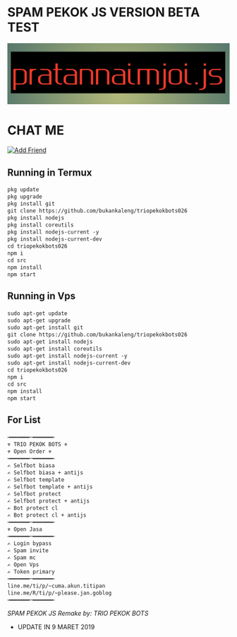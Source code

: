 # SPAM PEKOK JS VERSION BETA TEST
[![TrioPekokBots](/IMG_20190912_015236.jpg)]( )

# CHAT ME
<a href="https://line.me/R/ti/p/~cuma.akun.titipan"><img height="36" border="0" alt="Add Friend" src="https://scdn.line-apps.com/n/line_add_friends/btn/en.png"></a>

## Running in Termux
```
pkg update
pkg upgrade
pkg install git
git clone https://github.com/bukankaleng/triopekokbots026
pkg install nodejs
pkg install coreutils
pkg install nodejs-current -y
pkg install nodejs-current-dev
cd triopekokbots026
npm i
cd src
npm install
npm start

```
## Running in Vps
```
sudo apt-get update
sudo apt-get upgrade
sudo apt-get install git
git clone https://github.com/bukankaleng/triopekokbots026
sudo apt-get install nodejs
sudo apt-get install coreutils
sudo apt-get install nodejs-current -y
sudo apt-get install nodejs-current-dev
cd triopekokbots026
npm i
cd src
npm install
npm start

```
## For List
```
╼━━━━━━─━━━━━━╾
⚜ TRIO PEKOK BOTS ⚜
⚜ Open Order ⚜
╼━━━━━━─━━━━━━╾
✍ Selfbot biasa
✍ Selfbot biasa + antijs
✍ Selfbot template
✍ Selfbot template + antijs
✍ Selfbot protect
✍ Selfbot protect + antijs
✍ Bot protect cl
✍ Bot protect cl + antijs
╼━━━━━━─━━━━━━╾
⚜ Open Jasa
╼━━━━━━─━━━━━━╾
✍ Login bypass
✍ Spam invite
✍ Spam mc
✍ Open Vps 
✍ Token primary 
╼━━━━━━─━━━━━━╾
line.me/ti/p/~cuma.akun.titipan
line.me/R/ti/p/~please.jan.goblog
╼━━━━━━─━━━━━━╾

```
*SPAM PEKOK JS*
*Remake by: TRIO PEKOK BOTS*

- UPDATE IN
9 MARET 2019
